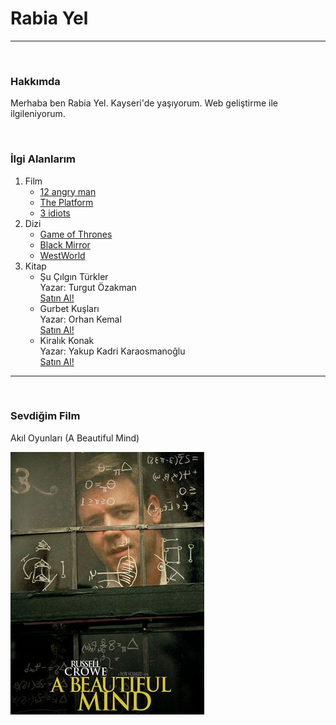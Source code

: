 <h1>Rabia Yel </h1>
<hr>
<br>
<h3>Hakkımda</h3>
<p>Merhaba ben Rabia Yel. Kayseri'de yaşıyorum. Web geliştirme ile ilgileniyorum.</p>
<br>
<h3>İlgi Alanlarım</h3>
<ol>
    <li>Film
        <ul>
            <li>
                <a href="https://www.beyazperde.com/filmler/film-4063/" target="_blank">
                    12 angry man</a>               
            </li>
            <li>
                <a href="https://www.netflix.com/title/81128579" target="_blank">
                    The Platform</a>
            </li>
            <li>                
                <a href="https://www.beyazperde.com/filmler/film-176535/" target="_blank">
                    3 idiots</a>
            </li>
        </ul>
    </li>
    <li>Dizi
        <ul>
            <li>
                <a href="https://www.blutv.com/diziler/yabanci/game-of-thrones" target="_blank">
                Game of Thrones</a>
            </li>
            <li>
                <a href="https://www.blutv.com/diziler/yabanci/westworld?gclid=Cj0KCQjwkbuKBhDRARIsAALysV7luE2u4rz72ZJ5uXh3nrVpPMCMDR2MSNP_DhtKPFtFuxM-EbOSCY4aAgbhEALw_wcB" target="_blank">
                    Black Mirror</a>
            </li>
            <li>                
                <a href="https://www.blutv.com/diziler/yabanci/westworld?gclid=Cj0KCQjwkbuKBhDRARIsAALysV7luE2u4rz72ZJ5uXh3nrVpPMCMDR2MSNP_DhtKPFtFuxM-EbOSCY4aAgbhEALw_wcB" target="_blank">
                    WestWorld</a>
            </li>
        </ul>
    </li>
    <li>Kitap
        <ul>
            <li>Şu Çılgın Türkler
                <br>
                Yazar: Turgut Özakman <br>
                <a href="https://www.dr.com.tr/Kitap/Su-Cilgin-Turkler/Edebiyat/Roman/Turkiye-Roman/urunno=0000000177540" target="_blank">
                Satın Al!</a>
            </li>
            <li>Gurbet Kuşları
                <br>
                Yazar: Orhan Kemal <br>
                <a href="https://www.dr.com.tr/Kitap/Gurbet-Kuslari/Edebiyat/Roman/Turkiye-Roman/urunno=0000000229878" target="_blank">
                Satın Al!</a>
            </li>
            <li>Kiralık Konak 
                <br>
                Yazar: Yakup Kadri Karaosmanoğlu <br>
                <a href="https://www.dr.com.tr/Kitap/Kiralik-Konak/Yakup-Kadri-Karaosmanoglu/Edebiyat/Roman/Turk-Klasik/urunno=0000000061421" target="_blank">
                Satın Al!</a>
            </li>
        </ul>
    </li>
</ol>

<hr>
<br>
<h3>Sevdiğim Film</h3>
<p>Akıl Oyunları (A Beautiful Mind)</p>

<a href="https://www.beyazperde.com/filmler/film-28384/" target="_blank">
    <img src="images/akil_oyunlari.jpg" alt="2001 ‧ Dram/Romantik ‧ 2 saat 15 dakika">
</a>